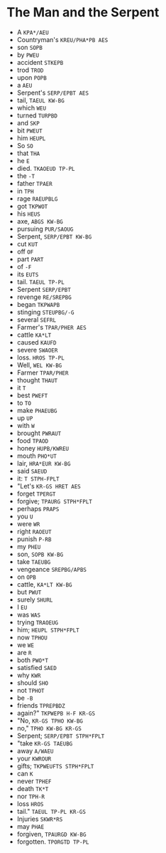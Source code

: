 # The Man and the Serpent

* A `KPA*/AEU`
* Countryman's `KREU/PHA*PB AES`
* son `SOPB`
* by `PWEU`
* accident `STKEPB`
* trod `TROD`
* upon `POPB`
* a `AEU`
* Serpent's `SERP/EPBT AES`
* tail, `TAEUL KW-BG`
* which `WEU`
* turned `TURPBD`
* and `SKP`
* bit `PWEUT`
* him `HEUPL`
* So `SO`
* that `THA`
* he `E`
* died. `TKAOEUD TP-PL`
* the `-T`
* father `TPAER`
* in `TPH`
* rage `RAEUPBLG`
* got `TKPWOT`
* his `HEUS`
* axe, `ABGS KW-BG`
* pursuing `PUR/SAOUG`
* Serpent, `SERP/EPBT KW-BG`
* cut `KUT`
* off `OF`
* part `PART`
* of `-F`
* its `EUTS`
* tail. `TAEUL TP-PL`
* Serpent `SERP/EPBT`
* revenge `RE/SREPBG`
* began `TKPWAPB`
* stinging `STEUPBG/-G`
* several `SEFRL`
* Farmer's `TPAR/PHER AES`
* cattle `KA*LT`
* caused `KAUFD`
* severe `SWAOER`
* loss. `HROS TP-PL`
* Well, `WEL KW-BG`
* Farmer `TPAR/PHER`
* thought `THAUT`
* it `T`
* best `PWEFT`
* to `TO`
* make `PHAEUBG`
* up `UP`
* with `W`
* brought `PWRAUT`
* food `TPAOD`
* honey `HUPB/KWREU`
* mouth `PHO*UT`
* lair, `HRA*EUR KW-BG`
* said `SAEUD`
* it: `T STPH-FPLT`
* "Let's `KR-GS HRET AES`
* forget `TPERGT`
* forgive; `TPAURG STPH*FPLT`
* perhaps `PRAPS`
* you `U`
* were `WR`
* right `RAOEUT`
* punish `P-RB`
* my `PHEU`
* son, `SOPB KW-BG`
* take `TAEUBG`
* vengeance `SREPBG/APBS`
* on `OPB`
* cattle, `KA*LT KW-BG`
* but `PWUT`
* surely `SHURL`
* I `EU`
* was `WAS`
* trying `TRAOEUG`
* him; `HEUPL STPH*FPLT`
* now `TPHOU`
* we `WE`
* are `R`
* both `PWO*T`
* satisfied `SAED`
* why `KWR`
* should `SHO`
* not `TPHOT`
* be `-B`
* friends `TPREPBDZ`
* again?" `TKPWEPB H-F KR-GS`
* "No, `KR-GS TPHO KW-BG`
* no," `TPHO KW-BG KR-GS`
* Serpent; `SERP/EPBT STPH*FPLT`
* "take `KR-GS TAEUBG`
* away `A/WAEU`
* your `KWROUR`
* gifts; `TKPWEUFTS STPH*FPLT`
* can `K`
* never `TPHEF`
* death `TK*T`
* nor `TPH-R`
* loss `HROS`
* tail." `TAEUL TP-PL KR-GS`
* Injuries `SKWR*RS`
* may `PHAE`
* forgiven, `TPAURGD KW-BG`
* forgotten. `TPORGTD TP-PL`
